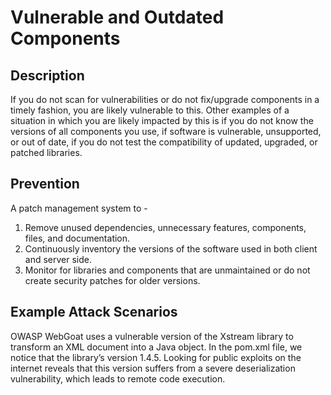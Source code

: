 # Vulnerable and Outdated Components

## Description

If you do not scan for vulnerabilities or do not fix/upgrade components in a timely fashion, you are likely vulnerable to this. Other examples of a situation in which you are likely impacted by this is if you do not know the versions of all components you use, if software is vulnerable, unsupported, or out of date, if you do not test the compatibility of updated, upgraded, or patched libraries.

## Prevention

A patch management system to -
1. Remove unused dependencies, unnecessary features, components, files, and documentation.
2. Continuously inventory the versions of the software used in both client and server side. 
3. Monitor for libraries and components that are unmaintained or do not create security patches for older versions.

## Example Attack Scenarios

OWASP WebGoat uses a vulnerable version of the Xstream library to transform an XML document into a Java object. In the pom.xml file, we notice that the library’s version 1.4.5. Looking for public exploits on the internet reveals that this version suffers from a severe deserialization vulnerability, which leads to remote code execution.